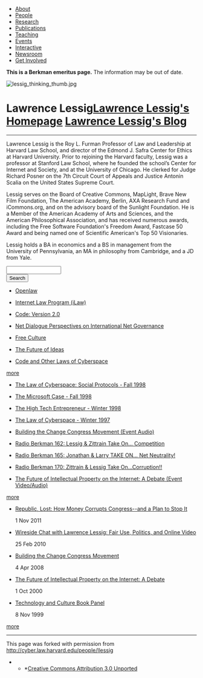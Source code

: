 <ul class="menu">
<li class="leaf"><a href="http://cyber.law.harvard.edu/about">About</a></li>
<li class="leaf"><a href="-people" class="active">People</a></li>
<li class="leaf"><a href="http://cyber.law.harvard.edu/research">Research</a></li>
<li class="leaf"><a href="http://cyber.law.harvard.edu/publications">Publications</a></li>
<li class="leaf"><a href="http://cyber.law.harvard.edu/teaching">Teaching</a></li>
<li class="leaf"><a href="http://cyber.law.harvard.edu/events">Events</a></li>
<li class="leaf"><a href="http://cyber.law.harvard.edu/interactive">Interactive</a></li>
<li class="leaf"><a href="http://cyber.law.harvard.edu/newsroom">Newsroom</a></li>
<li class="leaf"><a href="http://cyber.law.harvard.edu/getinvolved">Get Involved</a></li>

</ul>

**This is a Berkman emeritus page.** The information may be out of date.

![lessig_thinking_thumb.jpg](http://cyber.law.harvard.edu/sites/cyber.law.harvard.edu/files/imagecache/thumbnail/sites/cyber.law.harvard.edu/files/images/thumbnails/lessig_thinking_thumb.jpg "lessig_thinking_thumb.jpg")

# Lawrence Lessig<a href="http://lessig.org/" class="button button-homepage">Lawrence Lessig's Homepage</a> <a href="http://lessig.org/" class="button button-blog">Lawrence Lessig's Blog</a>

<hr class="clear" />

Lawrence Lessig is the Roy L. Furman Professor of Law and Leadership at Harvard Law School, and director of the Edmond J. Safra Center for Ethics at Harvard University. Prior to rejoining the Harvard faculty, Lessig was a professor at Stanford Law School, where he founded the school’s Center for Internet and Society, and at the University of Chicago. He clerked for Judge Richard Posner on the 7th Circuit Court of Appeals and Justice Antonin Scalia on the United States Supreme Court.

Lessig serves on the Board of Creative Commons, MapLight, Brave New Film Foundation, The American Academy, Berlin, AXA Research Fund and iCommons.org, and on the advisory board of the Sunlight Foundation. He is a Member of the American Academy of Arts and Sciences, and the American Philosophical Association, and has received numerous awards, including the Free Software Foundation's Freedom Award, Fastcase 50 Award and being named one of Scientific American's Top 50 Visionaries.

Lessig holds a BA in economics and a BS in management from the University of Pennsylvania, an MA in philosophy from Cambridge, and a JD from Yale.

<form action="/people/llessig" accept-charset="UTF-8" method="post" id="search-block-form">
<div>
<div class="container-inline">
<div class="form-item" id="edit-search-block-form-keys-wrapper">
<input type="text" maxlength="128" name="search_block_form_keys" id="edit-search-block-form-keys" size="15" value="" title="Enter the terms you wish to search for." class="form-text" />
</div>
<input type="submit" name="op" id="edit-submit" value="Search" class="form-submit" /><input type="hidden" name="form_id" id="edit-search-block-form" value="search_block_form" />
</div>
</div>
</form>

*   [Openlaw](http://cyber.law.harvard.edu/node/584)

*   [Internet Law Program (iLaw)](http://cyber.law.harvard.edu/teaching/ilaw)

*   [Code: Version 2.0](http://cyber.law.harvard.edu/publications/2006/Code_2.0)

*   [Net Dialogue Perspectives on International Net Governance](http://cyber.law.harvard.edu/publications/2005/Net_Dialogue_Perspectives_on_International_Net_Governance)

*   [Free Culture](http://cyber.law.harvard.edu/publications/2004/Free_Culture)

*   [The Future of Ideas](http://cyber.law.harvard.edu/publications/2001/The_Future_Of_Ideas)

*   [Code and Other Laws of Cyberspace](http://cyber.law.harvard.edu/publications/1999/Code_And_Other_Laws_Of_Cyberspace)

[more](http://cyber.law.harvard.edu/views/publications/70)

*   [The Law of Cyberspace: Social Protocols - Fall 1998](http://cyber.law.harvard.edu/teaching/courses/1998/fall/protocols)

*   [The Microsoft Case - Fall 1998](http://cyber.law.harvard.edu/teaching/courses/1998/fall/microsoft)

*   [The High Tech Entrepreneur - Winter 1998](http://cyber.law.harvard.edu/teaching/courses/1998/winter/hightech)

*   [The Law of Cyberspace - Winter 1997](http://cyber.law.harvard.edu/teaching/courses/1997/winter/cyberspace)

*   [Building the Change Congress Movement (Event Audio)](http://cyber.law.harvard.edu/interactive/events/2008/04/lessigAudio)

*   [Radio Berkman 162: Lessig & Zittrain Take On… Competition](http://cyber.law.harvard.edu/interactive/podcasts/radioberkman162)

*   [Radio Berkman 165: Jonathan & Larry TAKE ON… Net Neutrality!](http://cyber.law.harvard.edu/interactive/podcasts/radioberkman165)

*   [Radio Berkman 170: Zittrain & Lessig Take On…Corruption!!](http://cyber.law.harvard.edu/interactive/podcasts/radioberkman170)

*   [The Future of Intellectual Property on the Internet: A Debate (Event Video/Audio)](http://cyber.law.harvard.edu/interactive/events/2000/10/lessig_valenti)

[more](http://cyber.law.harvard.edu/views/media/70)

*   [Republic, Lost: How Money Corrupts Congress--and a Plan to Stop It](http://cyber.law.harvard.edu/events/2011/11/lessig)
    
    <span class="date-display-single">1 Nov 2011</span>

*   [Wireside Chat with Lawrence Lessig: Fair Use, Politics, and Online Video](http://cyber.law.harvard.edu/events/2010/02/lessig)
    
    <span class="date-display-single">25 Feb 2010</span>

*   [Building the Change Congress Movement](http://cyber.law.harvard.edu/events/berkmanat10/2008/04/lessig)
    
    <span class="date-display-single">4 Apr 2008</span>

*   [The Future of Intellectual Property on the Internet: A Debate ](http://cyber.law.harvard.edu/node/2200)
    
    <span class="date-display-single">1 Oct 2000</span>

*   [Technology and Culture Book Panel](http://cyber.law.harvard.edu/node/2259)
    
    <span class="date-display-single">8 Nov 1999</span>

[more](http://cyber.law.harvard.edu/views/events-past/70)

* * *

This page was forked with permission from <a href="http://cyber.law.harvard.edu/people/llessig" target="_blank">http://cyber.law.harvard.edu/people/llessig</a>

* * *[Creative Commons Attribution 3.0 Unported](http://creativecommons.org/licenses/by/3.0/)